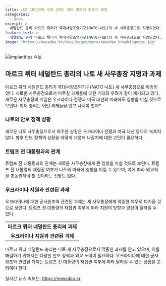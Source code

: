 ```yaml
---
title: 나토 10년만에 수장 교체! 대러 결속이 최우선 과제
categories:
  - News
excerpt: >
  네덜란드 총리 마르크 뤼터가 북대서양조약기구(NATO·나토)의 새 사무총장으로 지명되었다. 하지만 그의 취임은 미국 대선 결과에 따라 크게 영향 받을 것으로 예상된다. 뤼터는 우크라이나 전쟁이 지속되는 가운데 나토의 새로운 도전에 직면하게 될 것으로 보인다. 특히 미국의 재집권 여부에 따라 나토 내부 결속과 우크라이나 지원에 변화가 나타날 수 있다. 이에 대한 대응 방안과 위기 관리에 대한 관심이 높아지고 있다.
feature_text: >
  네덜란드 총리 마르크 뤼터가 북대서양조약기구(NATO·나토)의 새 사무총장으로 지명되었다. 하지만 그의 취임은 미국 대선 결과에 따라 크게 영향 받을 것으로 예상된다. 뤼터는 우크라이나 전쟁이 지속되는 가운데 나토의 새로운 도전에 직면하게 될 것으로 보인다. 특히 미국의 재집권 여부에 따라 나토 내부 결속과 우크라이나 지원에 변화가 나타날 수 있다. 이에 대한 대응 방안과 위기 관리에 대한 관심이 높아지고 있다.
image: 'https://newsdao.kr/res/images/meta/newsdao_breakingnews.jpg'
---
```


<p><img src="https://newsdao.kr/res/images/meta/newsdao_breakingnews.jpg" alt="implanttips 속보" /></p>

<h2 data-ke-size="size26">마르크 뤼터 네덜란드 총리의 나토 새 사무총장 지명과 과제</h2>

<p data-ke-size="size16">마르크 뤼터 네덜란드 총리가 북대서양조약기구(NATO·나토) 새 사무총장으로 확정되었다. 새로운 사무총장으로서 마주칠 과제들에 대한 기대와 우려가 같이 제기되고 있다. 새로운 사무총장의 취임은 우크라이나 전쟁과 미국 대선의 미래에도 영향을 미칠 것으로 보인다. 뤼터 총리는 어떤 과제들을 안고 나서야 할까?</p>

<h3 data-ke-size="size24">나토의 안보 정책 상황</h3>

<p data-ke-size="size16">새로운 나토 사무총장으로서 마주한 상황은 우크라이나 전쟁과 미국 대선 등으로 녹록지 않다. 향후 안보 정책의 상황을 어떻게 대응해 나갈지에 대한 고민이 필요하다.</p>

<h3 data-ke-size="size24">트럼프 전 대통령과의 관계</h3>

<p data-ke-size="size16">트럼프 전 대통령과의 관계는 새로운 사무총장에게 큰 영향을 미칠 것으로 보인다. 트럼프 전 대통령의 재집권 여부가 나토의 미래에 영향을 미칠 수 있으며, 이에 따라 외교력을 총동원해야 할 것이라는 전망도 있다.</p>

<h3 data-ke-size="size24">우크라이나 지원과 관련된 과제</h3>

<p data-ke-size="size16">우크라이나에 대한 군사원조와 관련된 과제는 새 사무총장에게 막중한 책무로 다가올 것으로 보인다. 트럼프 전 대통령의 재집권 여부에 따라 지원의 방향과 양상이 달라질 수 있다.</p>

<table>
    <tr>
        <td style="text-align: center; height: 17px;"><b>마르크 뤼터 네덜란드 총리의 과제</b></td>
    </tr>
    <tr>
        <td style="text-align: center; height: 17px;"><b>우크라이나 지원과 관련된 과제</b></td>
    </tr>
</table>

<p data-ke-size="size16">마르크 뤼터 네덜란드 총리는 나토 새 사무총장으로서 막중한 과제를 안고 있으며, 이를 해결하기 위해서는 다양한 안보 정책과 외교 노력이 필요하다. 우크라이나에 대한 군사원조와 관련된 과제는 트럼프 전 대통령의 재집권 여부에 따라 달라질 수 있는 상황을 고려해야 한다.</p>
실시간 뉴스 속보는, <a href="https://newsdao.kr" rel="dofollow">https://newsdao.kr</a>


